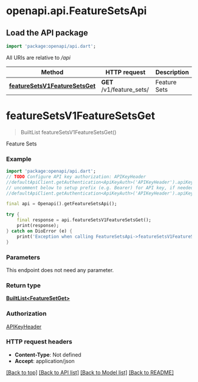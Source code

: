 # openapi.api.FeatureSetsApi

## Load the API package
```dart
import 'package:openapi/api.dart';
```

All URIs are relative to */api*

Method | HTTP request | Description
------------- | ------------- | -------------
[**featureSetsV1FeatureSetsGet**](FeatureSetsApi.md#featuresetsv1featuresetsget) | **GET** /v1/feature_sets/ | Feature Sets


# **featureSetsV1FeatureSetsGet**
> BuiltList<FeatureSetGet> featureSetsV1FeatureSetsGet()

Feature Sets

### Example
```dart
import 'package:openapi/api.dart';
// TODO Configure API key authorization: APIKeyHeader
//defaultApiClient.getAuthentication<ApiKeyAuth>('APIKeyHeader').apiKey = 'YOUR_API_KEY';
// uncomment below to setup prefix (e.g. Bearer) for API key, if needed
//defaultApiClient.getAuthentication<ApiKeyAuth>('APIKeyHeader').apiKeyPrefix = 'Bearer';

final api = Openapi().getFeatureSetsApi();

try {
    final response = api.featureSetsV1FeatureSetsGet();
    print(response);
} catch on DioError (e) {
    print('Exception when calling FeatureSetsApi->featureSetsV1FeatureSetsGet: $e\n');
}
```

### Parameters
This endpoint does not need any parameter.

### Return type

[**BuiltList&lt;FeatureSetGet&gt;**](FeatureSetGet.md)

### Authorization

[APIKeyHeader](../README.md#APIKeyHeader)

### HTTP request headers

 - **Content-Type**: Not defined
 - **Accept**: application/json

[[Back to top]](#) [[Back to API list]](../README.md#documentation-for-api-endpoints) [[Back to Model list]](../README.md#documentation-for-models) [[Back to README]](../README.md)

